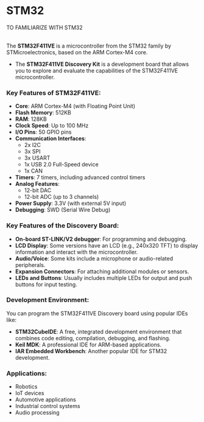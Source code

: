 # STM32
TO FAMILIARIZE WITH STM32

<br> The **STM32F411VE** is a microcontroller from the STM32 family by STMicroelectronics, based on the ARM Cortex-M4 core. 
- The **STM32F411VE Discovery Kit** is a development board that allows you to explore and evaluate the capabilities of the STM32F411VE microcontroller.

### Key Features of STM32F411VE:

- **Core**: ARM Cortex-M4 (with Floating Point Unit)
- **Flash Memory**: 512KB
- **RAM**: 128KB
- **Clock Speed**: Up to 100 MHz
- **I/O Pins**: 50 GPIO pins
- **Communication Interfaces**:
  - 2x I2C
  - 3x SPI
  - 3x USART
  - 1x USB 2.0 Full-Speed device
  - 1x CAN
- **Timers**: 7 timers, including advanced control timers
- **Analog Features**: 
  - 12-bit DAC
  - 12-bit ADC (up to 3 channels)
- **Power Supply**: 3.3V (with external 5V input)
- **Debugging**: SWD (Serial Wire Debug)

### Key Features of the Discovery Board:

- **On-board ST-LINK/V2 debugger**: For programming and debugging.
- **LCD Display**: Some versions have an LCD (e.g., 240x320 TFT) to display information and interact with the microcontroller.
- **Audio/Voice**: Some kits include a microphone or audio-related peripherals.
- **Expansion Connectors**: For attaching additional modules or sensors.
- **LEDs and Buttons**: Usually includes multiple LEDs for output and push buttons for input testing.

### Development Environment:

You can program the STM32F411VE Discovery board using popular IDEs like:

- **STM32CubeIDE**: A free, integrated development environment that combines code editing, compilation, debugging, and flashing.
- **Keil MDK**: A professional IDE for ARM-based applications.
- **IAR Embedded Workbench**: Another popular IDE for STM32 development.

### Applications:
- Robotics
- IoT devices
- Automotive applications
- Industrial control systems
- Audio processing

